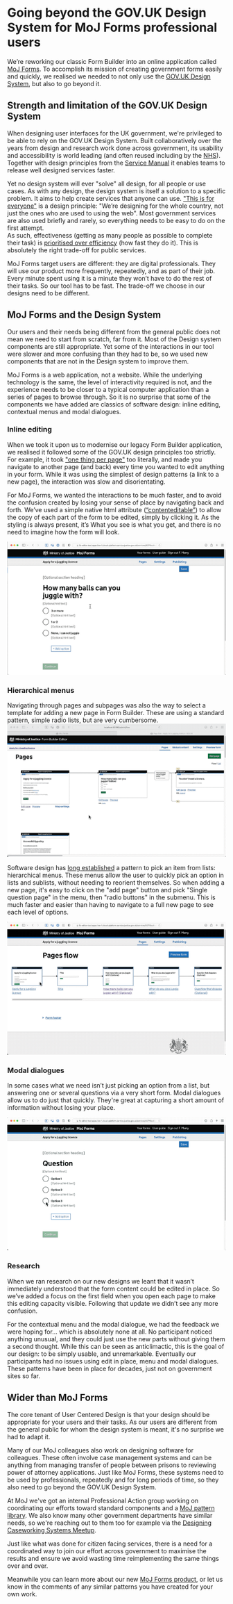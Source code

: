 # Going beyond the GOV.UK Design System for MoJ Forms professional users

We’re reworking our classic Form Builder into an online application called [MoJ Forms](https://moj-forms.service.justice.gov.uk/). To accomplish its mission of creating government forms easily and quickly, we realised we needed to not only use the [GOV.UK Design System](https://design-system.service.gov.uk), but also to go beyond it.

## Strength and limitation of the GOV.UK Design System

When designing user interfaces for the UK government, we're privileged to be able to rely on the GOV.UK Design System. Built collaboratively over the years from design and research work done across government, its usability and accessibility is world leading (and often reused including by the [NHS](https://service-manual.nhs.uk/design-system/components)).
Together with design principles from the [Service Manual](https://www.gov.uk/service-manual/design) it enables teams to release well designed services faster.

Yet no design system will ever "solve" all design, for all people or use cases. As with any design, the design system is itself a solution to a specific problem. It aims to help create services that anyone can use. ["This is for everyone"](https://www.gov.uk/guidance/government-design-principles#this-is-for-everyone) is a design principle: "We’re designing for the whole country, not just the ones who are used to using the web". Most government services are also used briefly and rarely, so everything needs to be easy to do on the first attempt.  
As such, effectiveness (getting as many people as possible to complete their task) is [prioritised over efficiency](https://userresearch.blog.gov.uk/2017/04/18/why-we-care-more-about-effectiveness-than-efficiency-or-satisfaction/) (how fast they do it). This is absolutely the right trade-off for public services.

MoJ Forms target users are different: they are digital professionals. They will use our product more frequently, repeatedly, and as part of their job. Every minute spent using it is a minute they won’t have to do the rest of their tasks.  So our tool has to be fast. The trade-off we choose in our designs need to be different. 



## MoJ Forms and the Design System

Our users and their needs being different from the general public does not mean we need to start from scratch, far from it. Most of the Design system components are still appropriate. Yet some of the interactions in our tool were slower and more confusing than they had to be, so we used new components that are not in the Design system to improve them.

MoJ Forms is a web application, not a website. While the underlying technology is the same, the level of interactivity required is not, and the experience needs to be closer to a typical computer application than a series of pages to browse through. So it is no surprise that some of the components we have added are classics of software design: inline editing, contextual menus and modal dialogues.

### Inline editing
When we took it upon us to modernise our legacy Form Builder application, we realised it followed some of the GOV.UK design principles too strictly. For example, it took ["one thing per page"](https://www.gov.uk/service-manual/design/form-structure#start-with-one-thing-per-page) too literally, and made you navigate to another page (and back) every time you wanted to edit anything in your form. While it was using the simplest of design patterns (a link to a new page), the interaction was slow and disorientating.

For MoJ Forms, we wanted the interactions to be much faster, and to avoid the confusion created by losing your sense of place by navigating back and forth. We’ve used a simple native html attribute ([“contenteditable”](https://developer.mozilla.org/en-US/docs/Web/HTML/Global_attributes/contenteditable)) to allow the copy of each part of the form to be edited, simply by clicking it. As the styling is always present, it’s What you see is what you get, and there is no need to imagine how the form will look.


![Screen recording showing editing copy inline in MoJ Form](https://raw.githubusercontent.com/XGovFormBuilder/x-gov-form-community/main/img/MoJF_post4_inlineEdit.gif)



### Hierarchical menus
Navigating through pages and subpages was also the way to select a template for adding a new page in Form Builder. These are using a standard pattern, simple radio lists, but are very cumbersome. 
![Screen recording showing picking a page template using new pages in Form Builder](https://raw.githubusercontent.com/XGovFormBuilder/x-gov-form-community/main/img/MoJF_post4_FB_addPage.gif)

Software design has [long established](https://en.wikipedia.org/wiki/Context_menu#History) a pattern to pick an item from lists: hierarchical menus.
These menus allow the user to quickly pick an option in lists and sublists, without needing to reorient themselves. So when adding a new page, it's easy to click on the "add page" button and pick "Single question page" in the menu, then "radio buttons" in the submenu. This is much faster and easier than having to navigate to a full new page to see each level of options.

![Screen recording showing picking a page template using menus in Moj Forms](https://raw.githubusercontent.com/XGovFormBuilder/x-gov-form-community/main/img/MoJF_post4_addPage.gif)


### Modal dialogues
In some cases what we need isn’t just picking an option from a list, but answering one or several questions via a very short form. Modal dialogues allow us to do just that quickly. They're great at capturing a short amount of information without losing your place. 

![Screen recording showing using a Modal Dialogue in MoJ Form](https://raw.githubusercontent.com/XGovFormBuilder/x-gov-form-community/main/img/MoJF_post4_DeleteModal.gif)

### Research

When we ran research on our new designs we leant that it wasn’t immediately understood that the form content could be edited in place. So we’ve added a focus on the first field when you open each page to make this editing capacity  visible. Following that update we didn’t see any more confusion. 

For the contextual menu and the modal dialogue, we had the feedback we were hoping for… which is absolutely none at all. No participant noticed anything unusual, and they could just use the new parts without giving them a second thought. While this can be seen as anticlimactic, this is the goal of our design: to be simply usable, and unremarkable. Eventually our participants had no issues using edit in place, menu and modal dialogues. These patterns have been in place for decades, just not on government sites so far.  

 

## Wider than MoJ Forms

The core tenant of User Centered Design is that your design should be appropriate for your users and their tasks. As our users are different from the general public for whom the design system is meant, it's no surprise we had to adapt it.

Many of our MoJ colleagues also work on designing software for colleagues. These often involve case management systems and can be anything from managing transfer of people between prisons to reviewing power of attorney applications. Just like MoJ Forms, these systems need to be used by professionals, repeatedly and for long periods of time, so they also need to go beyond the GOV.UK Design System.

At MoJ we've got an internal Professional Action group working on coordinating our efforts  toward standard components and a [MoJ pattern library](https://design-patterns.service.justice.gov.uk).
We also know many other government departments have similar needs, so we're reaching out to them too for example via the [Designing Caseworking Systems Meetup](https://www.eventbrite.co.uk/e/designing-caseworking-systems-meetup-4-tickets-219770348027?). 

Just like what was done for citizen facing services, there is a need for a coordinated way to join our effort across government to maximise the results and ensure we avoid wasting time reimplementing the same things over and over.

Meanwhile you can learn more about our new [MoJ Forms product](https://moj-forms.service.justice.gov.uk/), or let us know in the comments of any similar patterns you have created for your own work.


